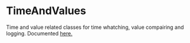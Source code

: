 TimeAndValues
=================
 
Time and value related classes for time whatching, value compairing and logging.
Documented <a href="http://riggitt.github.io/TimeAndValues">here.</a>




 
